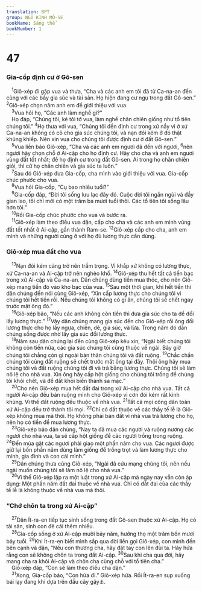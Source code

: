 ```yaml
---
translation: BPT
group: NGŨ KINH MÔ-SE
bookName: Sáng thế 
bookNumber: 1
---
```


<div class="title"><h1>47</h1><h3>Gia-cốp định cư ở Gô-sen</h3></div>
<span class="verse sa_47_1"> <sup>1</sup>Giô-xép đi gặp vua và thưa, “Cha và các anh em tôi đã từ Ca-na-an đến cùng với các bầy gia súc và tài sản. Họ hiện đang cư ngụ trong đất Gô-sen.”</span>
<span class="verse sa_47_2"><sup>2</sup>Giô-xép chọn năm anh em để giới thiệu với vua.<br/></span>
<span class="verse sa_47_3"> <sup>3</sup>Vua hỏi họ, “Các anh làm nghề gì?”<br/> Họ đáp, “Chúng tôi, kẻ tôi tớ vua, làm nghề chăn chiên giống như tổ tiên chúng tôi.”</span>
<span class="verse sa_47_4"><sup>4</sup>Họ thưa với vua, “Chúng tôi đến định cư trong xứ nầy vì ở xứ Ca-na-an không có cỏ cho gia súc chúng tôi, và nạn đói kém ở đó thật khủng khiếp. Nên xin vua cho chúng tôi được định cư ở đất Gô-sen.”<br/></span>
<span class="verse sa_47_5"> <sup>5</sup>Vua liền bảo Giô-xép, “Cha và các anh em ngươi đã đến với ngươi,</span>
<span class="verse sa_47_6"><sup>6</sup>nên ngươi hãy chọn chỗ ở Ai-cập cho họ định cư. Hãy cho cha và anh em ngươi vùng đất tốt nhất; để họ định cư trong đất Gô-sen. Ai trong họ chăn chiên giỏi, thì cử họ chăn chiên và gia súc ta luôn.”<br/></span>
<span class="verse sa_47_7"> <sup>7</sup>Sau đó Giô-xép đưa Gia-cốp, cha mình vào giới thiệu với vua. Gia-cốp chúc phước cho vua.<br/></span>
<span class="verse sa_47_8"> <sup>8</sup>Vua hỏi Gia-cốp, “Cụ bao nhiêu tuổi?”<br/></span>
<span class="verse sa_47_9"> <sup>9</sup>Gia-cốp đáp, “Đời tôi sống lưu lạc đây đó. Cuộc đời tôi ngắn ngủi và đầy gian lao, tôi chỉ mới có một trăm ba mươi tuổi thôi. Các tổ tiên tôi sống lâu hơn tôi.”<br/></span>
<span class="verse sa_47_10"> <sup>10</sup>Rồi Gia-cốp chúc phước cho vua và bước ra.<br/></span>
<span class="verse sa_47_11"> <sup>11</sup>Giô-xép làm theo điều vua dặn, cấp cho cha và các anh em mình vùng đất tốt nhất ở Ai-cập, gần thành Ram-se.</span>
<span class="verse sa_47_12"><sup>12</sup>Giô-xép cấp cho cha, anh em mình và những người cùng ở với họ đủ lương thực cần dùng.<br/></span>
<div class="title"><h3>Giô-xép mua đất cho vua</h3></div>
<span class="verse sa_47_13"> <sup>13</sup>Nạn đói kém càng trở nên trầm trọng. Vì khắp xứ không có lương thực, xứ Ca-na-an và Ai-cập trở nên nghèo khổ.</span>
<span class="verse sa_47_14"><sup>14</sup>Giô-xép thu hết tất cả tiền bạc trong xứ Ai-cập và Ca-na-an. Dân chúng dùng tiền mua thóc, cho nên Giô-xép mang tiền đó vào kho bạc của vua.</span>
<span class="verse sa_47_15"><sup>15</sup>Sau một thời gian, khi hết tiền thì dân chúng đến nói cùng Giô-xép, “Xin cấp lương thực cho chúng tôi vì chúng tôi hết tiền rồi. Nếu chúng tôi không có gì ăn, chúng tôi sẽ chết ngay trước mặt ông đó.”<br/></span>
<span class="verse sa_47_16"> <sup>16</sup>Giô-xép bảo, “Nếu các anh không còn tiền thì đưa gia súc cho ta để đổi lấy lương thực.”</span>
<span class="verse sa_47_17"><sup>17</sup>Vậy dân chúng mang gia súc đến cho Giô-xép rồi ông đổi lương thực cho họ lấy ngựa, chiên, dê, gia súc, và lừa. Trong năm đó dân chúng sống được nhờ lấy gia súc đổi lương thực.<br/></span>
<span class="verse sa_47_18"> <sup>18</sup>Năm sau dân chúng lại đến cùng Giô-xép kêu xin, “Ngài biết chúng tôi không còn tiền nữa, các gia súc chúng tôi cũng thuộc về ngài. Bây giờ chúng tôi chẳng còn gì ngoài bản thân chúng tôi và đất ruộng.</span>
<span class="verse sa_47_19"><sup>19</sup>Chắc chắn chúng tôi cùng đất ruộng sẽ chết trước mắt ông tại đây. Thôi ông hãy mua chúng tôi và đất ruộng chúng tôi đi và trả bằng lương thực. Chúng tôi sẽ làm nô lệ cho nhà vua. Xin ông hãy cấp hột giống cho chúng tôi trồng để chúng tôi khỏi chết, và để đất khỏi biến thành sa mạc.”<br/></span>
<span class="verse sa_47_20"> <sup>20</sup>Cho nên Giô-xép mua hết đất đai trong xứ Ai-cập cho nhà vua. Tất cả người Ai-cập đều bán ruộng mình cho Giô-xép vì cơn đói kém rất kinh khủng. Vì thế đất ruộng đều thuộc về nhà vua.</span>
<span class="verse sa_47_21"><sup>21</sup>Tất cả mọi công dân toàn xứ Ai-cập đều trở thành tôi mọi.</span>
<span class="verse sa_47_22"><sup>22</sup>Chỉ có đất thuộc về các thầy tế lễ là Giô-xép không mua mà thôi. Họ không phải bán đất vì nhà vua trả lương cho họ, nên họ có tiền để mua lương thực.<br/></span>
<span class="verse sa_47_23"> <sup>23</sup>Giô-xép bảo dân chúng, “Nay ta đã mua các ngươi và ruộng nương các ngươi cho nhà vua, ta sẽ cấp hột giống để các ngươi trồng trong ruộng.</span>
<span class="verse sa_47_24"><sup>24</sup>Đến mùa gặt các ngươi phải giao một phần năm cho vua. Các ngươi được giữ lại bốn phần năm dùng làm giống để trồng trọt và làm lương thực cho mình, gia đình và con cái mình.”<br/></span>
<span class="verse sa_47_25"> <sup>25</sup>Dân chúng thưa cùng Giô-xép, “Ngài đã cứu mạng chúng tôi, nên nếu ngài muốn chúng tôi sẽ làm nô lệ cho nhà vua.”<br/></span>
<span class="verse sa_47_26"> <sup>26</sup>Vì thế Giô-xép lập ra một luật trong xứ Ai-cập mà ngày nay vẫn còn áp dụng: Một phần năm đất đai thuộc về nhà vua. Chỉ có đất đai của các thầy tế lễ là không thuộc về nhà vua mà thôi.<br/></span>
<div class="title"><h3>“Chớ chôn ta trong xứ Ai-cập”</h3></div>
<span class="verse sa_47_27"> <sup>27</sup>Dân Ít-ra-en tiếp tục sinh sống trong đất Gô-sen thuộc xứ Ai-cập. Họ có tài sản, sinh con đẻ cái thêm nhiều.<br/></span>
<span class="verse sa_47_28"> <sup>28</sup>Gia-cốp sống ở xứ Ai-cập mười bảy năm, hưởng thọ một trăm bốn mươi bảy tuổi.</span>
<span class="verse sa_47_29"><sup>29</sup>Khi Ít-ra-en biết mình sắp qua đời liền gọi Giô-xép, con mình đến bên cạnh và dặn, “Nếu con thương cha, hãy đặt tay con lên đùi ta. Hãy hứa rằng con sẽ không chôn ta trong đất Ai-cập.</span>
<span class="verse sa_47_30"><sup>30</sup>Sau khi cha qua đời, hãy mang cha ra khỏi Ai-cập và chôn cha cùng chỗ với tổ tiên cha.”<br/> Giô-xép đáp, “Con sẽ làm theo điều cha dặn.”<br/></span>
<span class="verse sa_47_31"> <sup>31</sup>Xong, Gia-cốp bảo, “Con hứa đi.” Giô-xép hứa. Rồi Ít-ra-en sụp xuống bái lạy đang khi dựa trên đầu cây gậy<a data-toggle="tooltip" data-placement="bottom" title="Hoặc “Rồi Ít-ra-en cúi lạy nơi đầu giường mình.”">⚓</a>.<br/></span>
